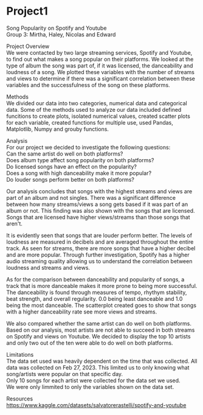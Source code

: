 # Project1
Song Popularity on Spotify and Youtube  
Group 3: Mirtha, Haley, Nicolas and Edward  

Project Overview  
We were contacted by two large streaming services, Spotify and Youtube, to find out what makes a song popular on their platforms. We looked at the type of album the song was part of, if it was licensed, the danceability and loudness of a song. We plotted these variables with the number of streams and views to determine if there was a significant correlation between these variables and the successfulness of the song on these platforms.  

Methods  
We divided our data into two categories, numerical data and categorical data. Some of the methods used to analyze our data included defined funcitions to create plots, isolated numerical values, created scatter plots for each variable, created functions for multiple use, used Pandas, Matplotlib, Numpy and grouby functions.

Analysis  
For our project we decided to investigate the following questions:  
  Can the same artist do well on both platforms?  
  Does album type affect song popularity on both platforms?  
  Do licensed songs have an effect on the popularity?  
  Does a song with high danceability make it more popular?  
  Do louder songs perform better on both platforms?  
  
Our analysis concludes that songs with the highest streams and views are part of an album and not singles. There was a significant difference between how many streams/views a song gets based if it was part of an album or not. This finding was also shown with the songs that are licensed. Songs that are licensed have higher views/streams than those songs that aren't. 

It is evidently seen that songs that are louder perform better. The levels of loudness are measured in decibels and are averaged throughout the entire track. As seen for streams, there are more songs that have a higher decibel and are more popular. Through further investigation, Spotify has a higher audio streaming quality allowing us to understand the correlation between loudness and streams and views.

As for the comparison between danceability and popularity of songs, a track that is more danceable makes it more prone to being more successful. The danceability is found through measures of tempo, rhythym stability, beat strength, and overall regularity. 0.0 being least danceable and 1.0 being the most danceable. The scatterplot created goes to show that songs with a higher danceability rate see more views and streams.

We also compared whether the same artist can do well on both platforms. Based on our analysis, most artists are not able to succeed in both streams on Spotify and views on Youtube. We decided to display the top 10 artists and only two out of the ten were able to do well on both platforms. 

Limitations  
The data set used was heavily dependent on the time that was collected. All data was collected on Feb 27, 2023. This limited us to only knowing what song/artists were popular on that specific day.  
Only 10 songs for each artist were collected for the data set we used.   
We were only limmited to only the variables shown on the data set.  

Resources  
https://www.kaggle.com/datasets/salvatorerastelli/spotify-and-youtube
